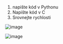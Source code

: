1. napište kód v Pythonu
2. Napište kód v C
3. Srovnejte rychlosti

![image](https://github.com/user-attachments/assets/4c1ca8b1-63f0-432e-909f-e5fe61647865)


![image](https://github.com/user-attachments/assets/463520a2-8c4b-4855-a57c-bbe414e85f46)
